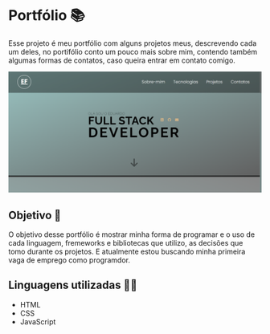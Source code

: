 # Portfólio 📚
Esse projeto é meu portfólio com alguns projetos meus, descrevendo cada um deles, no portifólio conto um pouco mais sobre mim, contendo também algumas formas de contatos, caso queira entrar em contato comigo.

<img src="./assets/img/capa-portfolio.png">

## Objetivo 📌
O objetivo desse portfólio é mostrar minha forma de programar e o uso de cada linguagem, fremeworks e bibliotecas que utilizo, as decisões que tomo durante os projetos. E atualmente estou buscando minha primeira vaga de emprego como programdor.

## Linguagens utilizadas 👨‍💻
- HTML
- CSS
- JavaScript
